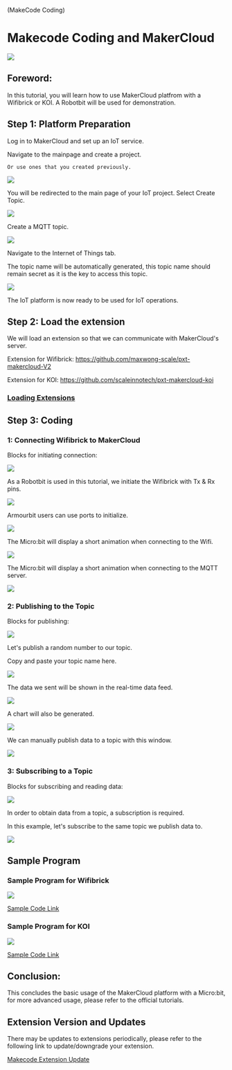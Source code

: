 (MakeCode Coding)

# Makecode Coding and MakerCloud

![](../../functional_module/PWmodules/images/mcbanner.png)

## Foreword:

In this tutorial, you will learn how to use MakerCloud platfrom with a Wifibrick or KOI. A Robotbit will be used for demonstration.

## Step 1: Platform Preparation

Log in to MakerCloud and set up an IoT service.

Navigate to the mainpage and create a project.

    Or use ones that you created previously.

![](./iotimage/mc1.png)

You will be redirected to the main page of your IoT project. Select Create Topic.

![](./iotimage/mc2.png)

Create a MQTT topic.

![](./iotimage/mc3.png)

Navigate to the Internet of Things tab.

The topic name will be automatically generated, this topic name should remain secret as it is the key to access this topic.

![](./iotimage/mc4.png)

The IoT platform is now ready to be used for IoT operations.

## Step 2: Load the extension

We will load an extension so that we can communicate with MakerCloud's server.

Extension for Wifibrick: https://github.com/maxwong-scale/pxt-makercloud-V2

Extension for KOI: https://github.com/scaleinnotech/pxt-makercloud-koi

### [Loading Extensions](../../Makecode/powerBrickMC)

## Step 3: Coding

### 1: Connecting Wifibrick to MakerCloud

Blocks for initiating connection:

![](./iotimage/mc12.png)

As a Robotbit is used in this tutorial, we initiate the Wifibrick with Tx & Rx pins.

![](./iotimage/mc5.png)

Armourbit users can use ports to initialize.

![](./iotimage/mc6.png)

The Micro:bit will display a short animation when connecting to the Wifi.

![](./iotimage/mc16.gif)

The Micro:bit will display a short animation when connecting to the MQTT server.

![](./iotimage/mc17.gif)

### 2: Publishing to the Topic

Blocks for publishing:

![](./iotimage/mc13.png)

Let's publish a random number to our topic.

Copy and paste your topic name here.

![](./iotimage/mc7.png)

The data we sent will be shown in the real-time data feed.

![](./iotimage/mc10.png)

A chart will also be generated.

![](./iotimage/mc15.png)

We can manually publish data to a topic with this window.

![](./iotimage/mc11.png)

### 3: Subscribing to a Topic

Blocks for subscribing and reading data:

![](./iotimage/mc14.png)

In order to obtain data from a topic, a subscription is required.

In this example, let's subscribe to the same topic we publish data to.

![](./iotimage/mc8.png)

## Sample Program

### Sample Program for Wifibrick

![](./iotimage/mc9.png)

[Sample Code Link](https://makecode.microbit.org/_dXThEb1bxUrj)

### Sample Program for KOI

![](./iotimage/mc18.png)

[Sample Code Link](https://makecode.microbit.org/_2FfTJ1eMaKtV)

## Conclusion:

This concludes the basic usage of the MakerCloud platform with a Micro:bit, for more advanced usage, please refer to the official tutorials.

## Extension Version and Updates

There may be updates to extensions periodically, please refer to the following link to update/downgrade your extension.

[Makecode Extension Update](../../Makecode/makecode_extensionUpdate)
